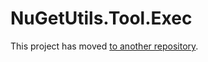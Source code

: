 # NuGetUtils.Tool.Exec

This project has moved [to another repository](https://github.com/stazz/NuGetUtils/tree/develop/Source/NuGetUtils.Tool.Exec).
